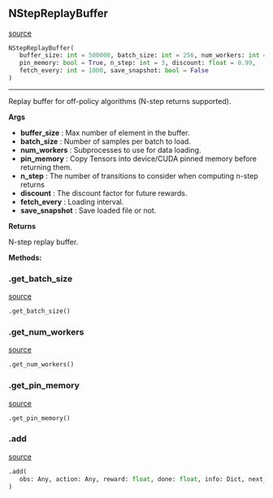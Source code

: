 #


## NStepReplayBuffer
[source](https://github.com/BellmanProject/Hsuanwu/blob/main/hsuanwu/xploit/storage/nstep_replay_buffer.py/#L63)
```python 
NStepReplayBuffer(
   buffer_size: int = 500000, batch_size: int = 256, num_workers: int = 4,
   pin_memory: bool = True, n_step: int = 3, discount: float = 0.99,
   fetch_every: int = 1000, save_snapshot: bool = False
)
```


---
Replay buffer for off-policy algorithms (N-step returns supported).


**Args**

* **buffer_size**  : Max number of element in the buffer.
* **batch_size**  : Number of samples per batch to load.
* **num_workers**  : Subprocesses to use for data loading.
* **pin_memory**  : Copy Tensors into device/CUDA pinned memory before returning them.
* **n_step**  : The number of transitions to consider when computing n-step returns
* **discount**  : The discount factor for future rewards.
* **fetch_every**  : Loading interval.
* **save_snapshot**  : Save loaded file or not.


**Returns**

N-step replay buffer.


**Methods:**


### .get_batch_size
[source](https://github.com/BellmanProject/Hsuanwu/blob/main/hsuanwu/xploit/storage/nstep_replay_buffer.py/#L110)
```python
.get_batch_size()
```


### .get_num_workers
[source](https://github.com/BellmanProject/Hsuanwu/blob/main/hsuanwu/xploit/storage/nstep_replay_buffer.py/#L115)
```python
.get_num_workers()
```


### .get_pin_memory
[source](https://github.com/BellmanProject/Hsuanwu/blob/main/hsuanwu/xploit/storage/nstep_replay_buffer.py/#L120)
```python
.get_pin_memory()
```


### .add
[source](https://github.com/BellmanProject/Hsuanwu/blob/main/hsuanwu/xploit/storage/nstep_replay_buffer.py/#L129)
```python
.add(
   obs: Any, action: Any, reward: float, done: float, info: Dict, next_obs: Any
)
```

